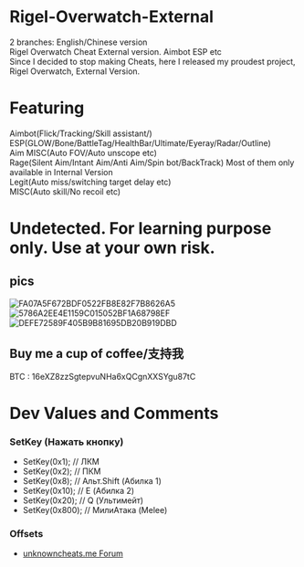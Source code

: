 # Rigel-Overwatch-External
2 branches: English/Chinese version  
Rigel Overwatch Cheat External version. Aimbot ESP etc  
Since I decided to stop making Cheats, here I released my proudest project, Rigel Overwatch, External Version.

# Featuring
Aimbot(Flick/Tracking/Skill assistant/)  
ESP(GLOW/Bone/BattleTag/HealthBar/Ultimate/Eyeray/Radar/Outline)  
Aim MISC(Auto FOV/Auto unscope etc)  
Rage(Silent Aim/Intant Aim/Anti Aim/Spin bot/BackTrack) Most of them only available in Internal Version  
Legit(Auto miss/switching target delay etc)  
MISC(Auto skill/No recoil etc)
# Undetected. For learning purpose only. Use at your own risk.
## pics
![FA07A5F672BDF0522FB8E82F7B8626A5](https://github.com/Lynnette177/Rigel-Overwatch-External/assets/68948483/f24c521c-6816-4953-bdc0-4522dbb69346)
![5786A2EE4E1159C015052BF1A68798EF](https://github.com/Lynnette177/Rigel-Overwatch-External/assets/68948483/c33db943-0e63-400f-95ae-3ae2395bfad8)
![DEFE72589F405B9B81695DB20B919DBD](https://github.com/Lynnette177/Rigel-Overwatch-External/assets/68948483/ad2d49ea-b7a8-4185-bd3f-4e980837ffc7)

## Buy me a cup of coffee/支持我
BTC : 16eXZ8zzSgtepvuNHa6xQCgnXXSYgu87tC

# Dev Values and Comments
### SetKey (Нажать кнопку)
- SetKey(0x1); // ЛКМ
- SetKey(0x2); // ПКM
- SetKey(0x8); // Альт.Shift (Абилка 1)
- SetKey(0x10); // E (Абилка 2)
- SetKey(0x20); // Q (Ультимейт)
- SetKey(0x800); // МилиАтака (Melee)
### Offsets
- [unknowncheats.me Forum](https://www.unknowncheats.me/forum/4063021-post106.html)
